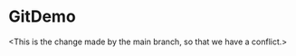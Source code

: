 # GitDemo
<This is the change made by the main branch, so that we have a conflict.>
<Added something in the demo-branch>
